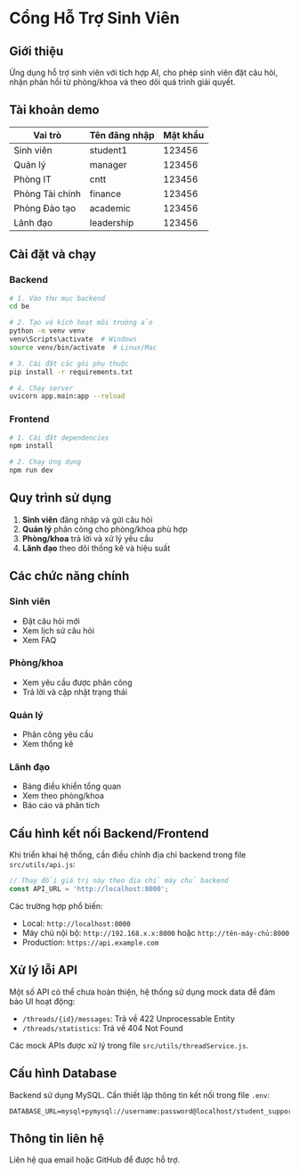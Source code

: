 # Cổng Hỗ Trợ Sinh Viên

## Giới thiệu

Ứng dụng hỗ trợ sinh viên với tích hợp AI, cho phép sinh viên đặt câu hỏi, nhận phản hồi từ phòng/khoa và theo dõi quá trình giải quyết.

## Tài khoản demo

| Vai trò | Tên đăng nhập | Mật khẩu |
|---------|---------------|----------|
| Sinh viên | student1 | 123456 |
| Quản lý | manager | 123456 |
| Phòng IT | cntt | 123456 |
| Phòng Tài chính | finance | 123456 |
| Phòng Đào tạo | academic | 123456 |
| Lãnh đạo | leadership | 123456 |

## Cài đặt và chạy

### Backend

```bash
# 1. Vào thư mục backend
cd be

# 2. Tạo và kích hoạt môi trường ảo
python -m venv venv
venv\Scripts\activate  # Windows
source venv/bin/activate  # Linux/Mac

# 3. Cài đặt các gói phụ thuộc
pip install -r requirements.txt

# 4. Chạy server
uvicorn app.main:app --reload
```

### Frontend

```bash
# 1. Cài đặt dependencies
npm install

# 2. Chạy ứng dụng
npm run dev
```

## Quy trình sử dụng

1. **Sinh viên** đăng nhập và gửi câu hỏi
2. **Quản lý** phân công cho phòng/khoa phù hợp
3. **Phòng/khoa** trả lời và xử lý yêu cầu
4. **Lãnh đạo** theo dõi thống kê và hiệu suất

## Các chức năng chính

### Sinh viên
- Đặt câu hỏi mới
- Xem lịch sử câu hỏi
- Xem FAQ

### Phòng/khoa
- Xem yêu cầu được phân công
- Trả lời và cập nhật trạng thái

### Quản lý
- Phân công yêu cầu
- Xem thống kê

### Lãnh đạo
- Bảng điều khiển tổng quan
- Xem theo phòng/khoa
- Báo cáo và phân tích

## Cấu hình kết nối Backend/Frontend

Khi triển khai hệ thống, cần điều chỉnh địa chỉ backend trong file `src/utils/api.js`:

```javascript
// Thay đổi giá trị này theo địa chỉ máy chủ backend 
const API_URL = 'http://localhost:8000';
```

Các trường hợp phổ biến:
- Local: `http://localhost:8000`
- Máy chủ nội bộ: `http://192.168.x.x:8000` hoặc `http://tên-máy-chủ:8000`
- Production: `https://api.example.com`

## Xử lý lỗi API

Một số API có thể chưa hoàn thiện, hệ thống sử dụng mock data để đảm bảo UI hoạt động:
- `/threads/{id}/messages`: Trả về 422 Unprocessable Entity
- `/threads/statistics`: Trả về 404 Not Found

Các mock APIs được xử lý trong file `src/utils/threadService.js`.

## Cấu hình Database

Backend sử dụng MySQL. Cần thiết lập thông tin kết nối trong file `.env`:

```
DATABASE_URL=mysql+pymysql://username:password@localhost/student_support_db
```

## Thông tin liên hệ

Liên hệ qua email hoặc GitHub để được hỗ trợ.
